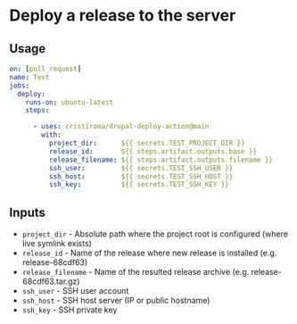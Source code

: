 # Deploy a release to the server

## Usage

```yml
on: [pull_request]
name: Test 
jobs:
  deploy:
    runs-on: ubuntu-latest
    steps:

      - uses: cristiroma/drupal-deploy-action@main
        with:
          project_dir:      ${{ secrets.TEST_PROJECT_DIR }}
          release_id:       ${{ steps.artifact.outputs.base }}
          release_filename: ${{ steps.artifact.outputs.filename }}
          ssh_user:         ${{ secrets.TEST_SSH_USER }}
          ssh_host:         ${{ secrets.TEST_SSH_HOST }}
          ssh_key:          ${{ secrets.TEST_SSH_KEY }}
```


## Inputs

- `project_dir`      - Absolute path where the project root is configured (where live symlink exists)
- `release_id`       - Name of the release where new release is installed (e.g. release-68cdf63)
- `release_filename` - Name of the resulted release archive (e.g. release-68cdf63.tar.gz)
- `ssh_user`         - SSH user account
- `ssh_host`         - SSH host server (IP or public hostname)
- `ssh_key`          - SSH private key

